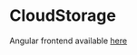 
# CloudStorage

Angular frontend available [here](https://github.com/raiDen100/cloud-storage-frontend)
